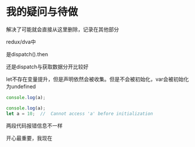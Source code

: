 # 我的疑问与待做

解决了可能就会直接从这里删除，记录在其他部分

redux/dva中

是dispatch().then

还是dispatch与获取数据分开比较好


let不存在变量提升，但是声明依然会被收集。但是不会被初始化，var会被初始化为undefined

```js
console.log(a);

console.log(a);
let a = 10;  //  Cannot access 'a' before initialization
```
两段代码报错信息不一样


开心最重要，我现在



